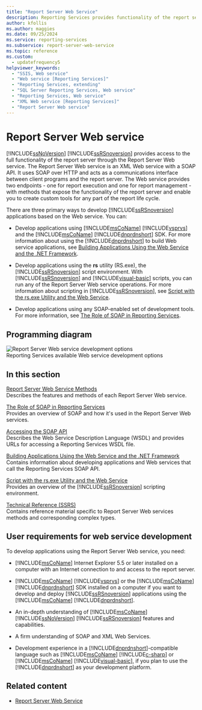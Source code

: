 ```yaml
---
title: "Report Server Web Service"
description: Reporting Services provides functionality of the report server with Report Server Web service, a SOAP service endpoint for report execution and management.
author: kfollis
ms.author: maggies
ms.date: 09/25/2024
ms.service: reporting-services
ms.subservice: report-server-web-service
ms.topic: reference
ms.custom:
  - updatefrequency5
helpviewer_keywords:
  - "SSIS, Web service"
  - "Web service [Reporting Services]"
  - "Reporting Services, extending"
  - "SQL Server Reporting Services, Web service"
  - "Reporting Services, Web service"
  - "XML Web service [Reporting Services]"
  - "Report Server Web service"
---
```

# Report Server Web service
  [!INCLUDE[ssNoVersion](../../includes/ssnoversion-md.md)] [!INCLUDE[ssRSnoversion](../../includes/ssrsnoversion-md.md)] provides access to the full functionality of the report server through the Report Server Web service. The Report Server Web service is an XML Web service with a SOAP API. It uses SOAP over HTTP and acts as a communications interface between client programs and the report server. The Web service provides two endpoints - one for report execution and one for report management - with methods that expose the functionality of the report server and enable you to create custom tools for any part of the report life cycle.  
  
 There are three primary ways to develop [!INCLUDE[ssRSnoversion](../../includes/ssrsnoversion-md.md)] applications based on the Web service. You can:  
  
-   Develop applications using [!INCLUDE[msCoName](../../includes/msconame-md.md)] [!INCLUDE[vsprvs](../../includes/vsprvs-md.md)] and the [!INCLUDE[msCoName](../../includes/msconame-md.md)] [!INCLUDE[dnprdnshort](../../includes/dnprdnshort-md.md)] SDK. For more information about using the [!INCLUDE[dnprdnshort](../../includes/dnprdnshort-md.md)] to build Web service applications, see [Building Applications Using the Web Service and the .NET Framework](../../reporting-services/report-server-web-service/net-framework/building-applications-using-the-web-service-and-the-net-framework.md).  
  
-   Develop applications using the **rs** utility (RS.exe), the [!INCLUDE[ssRSnoversion](../../includes/ssrsnoversion-md.md)] script environment. With [!INCLUDE[ssRSnoversion](../../includes/ssrsnoversion-md.md)] and [!INCLUDE[visual-basic](../../includes/visual-basic-md.md)] scripts, you can run any of the Report Server Web service operations. For more information about scripting in [!INCLUDE[ssRSnoversion](../../includes/ssrsnoversion-md.md)], see [Script with the rs.exe Utility and the Web Service](../../reporting-services/tools/script-with-the-rs-exe-utility-and-the-web-service.md).  
  
-   Develop applications using any SOAP-enabled set of development tools. For more information, see [The Role of SOAP in Reporting Services](../../reporting-services/report-server-web-service/the-role-of-soap-in-reporting-services.md).  
  
## Programming diagram  
 ![Report Server Web service development options](../../reporting-services/report-server-web-service/media/reportserviceswebserviceprog-01.gif "Report Server Web service development options")  
Reporting Services available Web service development options  
  
## In this section  
 [Report Server Web Service Methods](../../reporting-services/report-server-web-service/methods/report-server-web-service-methods.md)  
 Describes the features and methods of each Report Server Web service.  
  
 [The Role of SOAP in Reporting Services](../../reporting-services/report-server-web-service/the-role-of-soap-in-reporting-services.md)  
 Provides an overview of SOAP and how it's used in the Report Server Web services.  
  
 [Accessing the SOAP API](../../reporting-services/report-server-web-service/accessing-the-soap-api.md)  
 Describes the Web Service Description Language (WSDL) and provides URLs for accessing a Reporting Services WSDL file.  
  
 [Building Applications Using the Web Service and the .NET Framework](../../reporting-services/report-server-web-service/net-framework/building-applications-using-the-web-service-and-the-net-framework.md)  
 Contains information about developing applications and Web services that call the Reporting Services SOAP API.  
  
 [Script with the rs.exe Utility and the Web Service](../../reporting-services/tools/script-with-the-rs-exe-utility-and-the-web-service.md)  
 Provides an overview of the [!INCLUDE[ssRSnoversion](../../includes/ssrsnoversion-md.md)] scripting environment.  
  
 [Technical Reference &#40;SSRS&#41;](../../reporting-services/technical-reference-ssrs.md)  
 Contains reference material specific to Report Server Web services methods and corresponding complex types.  
  
## User requirements for web service development  
 To develop applications using the Report Server Web service, you need:  
  
-   [!INCLUDE[msCoName](../../includes/msconame-md.md)] Internet Explorer 5.5 or later installed on a computer with an Internet connection to and access to the report server.  
  
-   [!INCLUDE[msCoName](../../includes/msconame-md.md)] [!INCLUDE[vsprvs](../../includes/vsprvs-md.md)] or the [!INCLUDE[msCoName](../../includes/msconame-md.md)] [!INCLUDE[dnprdnshort](../../includes/dnprdnshort-md.md)] SDK installed on a computer if you want to develop and deploy [!INCLUDE[ssRSnoversion](../../includes/ssrsnoversion-md.md)] applications using the [!INCLUDE[msCoName](../../includes/msconame-md.md)] [!INCLUDE[dnprdnshort](../../includes/dnprdnshort-md.md)].  
  
-   An in-depth understanding of [!INCLUDE[msCoName](../../includes/msconame-md.md)] [!INCLUDE[ssNoVersion](../../includes/ssnoversion-md.md)] [!INCLUDE[ssRSnoversion](../../includes/ssrsnoversion-md.md)] features and capabilities.  
  
-   A firm understanding of SOAP and XML Web Services.  
  
-   Development experience in a [!INCLUDE[dnprdnshort](../../includes/dnprdnshort-md.md)]-compatible language such as [!INCLUDE[msCoName](../../includes/msconame-md.md)] [!INCLUDE[c-sharp](../../includes/c-sharp-md.md)] or [!INCLUDE[msCoName](../../includes/msconame-md.md)] [!INCLUDE[visual-basic](../../includes/visual-basic-md.md)], if you plan to use the [!INCLUDE[dnprdnshort](../../includes/dnprdnshort-md.md)] as your development platform.  
  
## Related content

- [Report Server Web Service](../../reporting-services/report-server-web-service/report-server-web-service.md)
